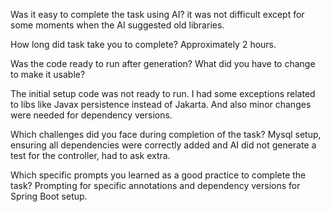 Was it easy to complete the task using AI?
it was not difficult except for some moments when the AI suggested old libraries.

How long did task take you to complete?
Approximately 2 hours.

Was the code ready to run after generation? What did you have to change to make it usable?

The initial setup code was not ready to run. I had some exceptions related to libs like
Javax persistence instead of Jakarta. And also minor changes were needed for dependency versions.


Which challenges did you face during completion of the task?
Mysql setup, ensuring all dependencies were correctly added and AI did not generate a test for the controller,
had to ask extra.

Which specific prompts you learned as a good practice to complete the task?
Prompting for specific annotations and dependency versions for Spring Boot setup.